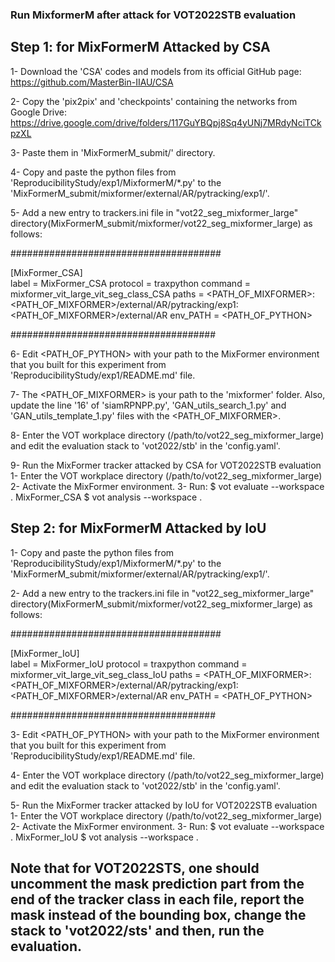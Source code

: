 ### Run MixformerM after attack for VOT2022STB evaluation

## Step 1: for MixFormerM Attacked by CSA

1- Download the 'CSA' codes and models from its official GitHub page: https://github.com/MasterBin-IIAU/CSA

2- Copy the 'pix2pix' and 'checkpoints' containing the networks from Google Drive: https://drive.google.com/drive/folders/117GuYBQpj8Sq4yUNj7MRdyNciTCkpzXL

3- Paste them in 'MixFormerM_submit/' directory. 

4- Copy and paste the python files from 'ReproducibilityStudy/exp1/MixformerM/*.py' to the 'MixFormerM_submit/mixformer/external/AR/pytracking/exp1/'.

5- Add a new entry to trackers.ini file in "vot22_seg_mixformer_large" directory(MixFormerM_submit/mixformer/vot22_seg_mixformer_large) as follows:

######################################

[MixFormer_CSA]  
label = MixFormer_CSA
protocol = traxpython
command = mixformer_vit_large_vit_seg_class_CSA
paths = <PATH_OF_MIXFORMER>:<PATH_OF_MIXFORMER>/external/AR/pytracking/exp1:<PATH_OF_MIXFORMER>/external/AR
env_PATH = <PATH_OF_PYTHON>

#####################################

6- Edit <PATH_OF_PYTHON> with your path to the MixFormer environment that you built for this experiment from 'ReproducibilityStudy/exp1/README.md' file.

7- The <PATH_OF_MIXFORMER> is your path to the 'mixformer' folder. Also, update the line '16' of 'siamRPNPP.py', 'GAN_utils_search_1.py' and 'GAN_utils_template_1.py' files with the  <PATH_OF_MIXFORMER>. 

8- Enter the VOT workplace directory (/path/to/vot22_seg_mixformer_large) and edit the evaluation stack to 'vot2022/stb' in the 'config.yaml'.

9- Run the MixFormer tracker attacked by CSA for VOT2022STB evaluation
    1- Enter the VOT workplace directory (/path/to/vot22_seg_mixformer_large)
    2- Activate the MixFormer environment. 
    3- Run:
        $ vot evaluate --workspace . MixFormer_CSA
        $ vot analysis --workspace . 


## Step 2: for MixFormerM Attacked by IoU 


1- Copy and paste the python files from 'ReproducibilityStudy/exp1/MixformerM/*.py' to the 'MixFormerM_submit/mixformer/external/AR/pytracking/exp1/'.

2- Add a new entry to the trackers.ini file in "vot22_seg_mixformer_large" directory(MixFormerM_submit/mixformer/vot22_seg_mixformer_large) as follows:

######################################

[MixFormer_IoU]  
label = MixFormer_IoU
protocol = traxpython
command = mixformer_vit_large_vit_seg_class_IoU
paths = <PATH_OF_MIXFORMER>:<PATH_OF_MIXFORMER>/external/AR/pytracking/exp1:<PATH_OF_MIXFORMER>/external/AR
env_PATH = <PATH_OF_PYTHON>

#####################################

3- Edit <PATH_OF_PYTHON> with your path to the MixFormer environment that you built for this experiment from 'ReproducibilityStudy/exp1/README.md' file.

4- Enter the VOT workplace directory (/path/to/vot22_seg_mixformer_large) and edit the evaluation stack to 'vot2022/stb' in the 'config.yaml'.

5- Run the MixFormer tracker attacked by IoU for VOT2022STB evaluation
    1- Enter the VOT workplace directory (/path/to/vot22_seg_mixformer_large)
    2- Activate the MixFormer environment. 
    3- Run:
        $ vot evaluate --workspace . MixFormer_IoU
        $ vot analysis --workspace .
        


## Note that for VOT2022STS, one should uncomment the mask prediction part from the end of the tracker class in each file, report the mask instead of the bounding box, change the  stack to 'vot2022/sts' and then, run the evaluation. 
